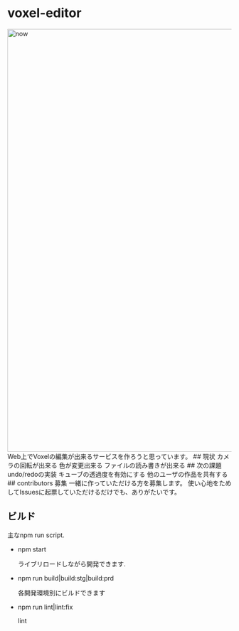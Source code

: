 # voxel-editor
<img width="952" alt="now" src="https://user-images.githubusercontent.com/12429663/78469336-2255d080-775b-11ea-9b33-04026d2d6528.png">
Web上でVoxelの編集が出来るサービスを作ろうと思っています。  
## 現状
カメラの回転が出来る  
色が変更出来る  
ファイルの読み書きが出来る
## 次の課題
undo/redoの実装  
キューブの透過度を有効にする  
他のユーザの作品を共有する  
## contributors 募集
一緒に作っていただける方を募集します。  
使い心地をためしてIssuesに起票していただけるだけでも、ありがたいです。


## ビルド

主なnpm run script.

- npm start

  ライブリロードしながら開発できます.

- npm run build|build:stg|build:prd

  各開発環境別にビルドできます

- npm run lint|lint:fix

  lint

